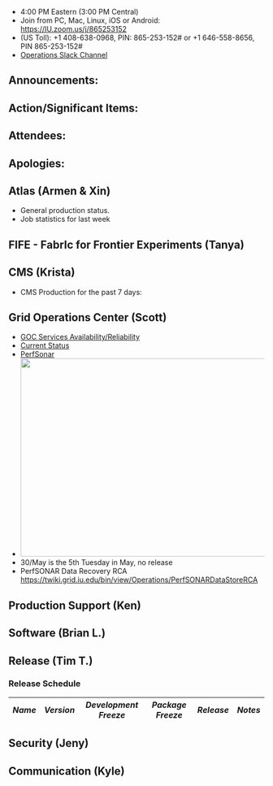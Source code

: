    * 4:00 PM Eastern (3:00 PM Central)
   * Join from PC, Mac, Linux, iOS or Android: https://IU.zoom.us/j/865253152
   * (US Toll): +1 408-638-0968, PIN: 865-253-152# or +1 646-558-8656, PIN 865-253-152#
   * [Operations Slack Channel](https://opensciencegrid.slack.com/messages/C5GAYBGA0/)
   
## Announcements: 

## Action/Significant Items: 

## Attendees: 

## Apologies: 

## Atlas (Armen & Xin)
   * General production status. 
   * Job statistics for last week

## FIFE - FabrIc for Frontier Experiments (Tanya)


## CMS (Krista)
   * CMS Production for the past 7 days:


## Grid Operations Center (Scott)
   * [GOC Services Availability/Reliability](http://tinyurl.com/pre26vw)
   * [Current Status](http://monitor.grid.iu.edu/availability/production.html)
   * [PerfSonar](http://maddash.aglt2.org/maddash-webui/index.cgi?dashboard=OSG\%20Grid\%20Operations\%20Center\%20Test\%20Mesh\%20Config)
   * <img src="http://steige.grid.iu.edu/steige/29May2017.osg-flock.png" width='630' height='390'  /><br>
   * 30/May is the 5th Tuesday in May, no release
   * PerfSONAR Data Recovery RCA https://twiki.grid.iu.edu/bin/view/Operations/PerfSONARDataStoreRCA
      
## Production Support (Ken)
   
## Software (Brian L.)

## Release (Tim T.)
### Release Schedule
| *Name* | *Version* | *Development Freeze* | *Package Freeze* | *Release* | *Notes* |
| ------ | --------- | -------------------- | ---------------- | --------- | ------- |

## Security (Jeny)

## Communication (Kyle)
